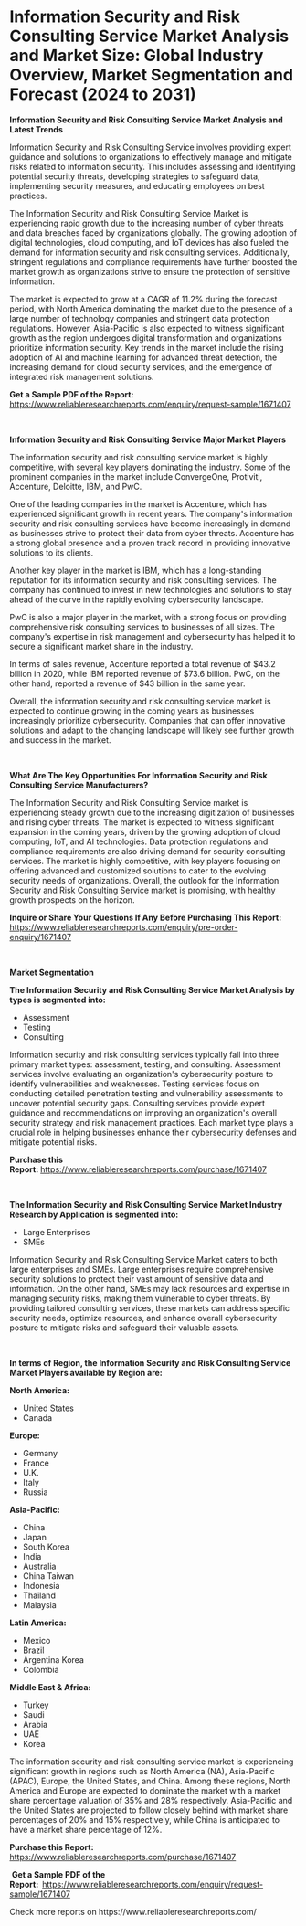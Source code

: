 <p><h1>Information Security and Risk Consulting Service Market Analysis and Market Size: Global Industry Overview, Market Segmentation and Forecast (2024 to 2031)</h1></p><p><strong>Information Security and Risk Consulting Service Market Analysis and Latest Trends</strong></p>
<p><p>Information Security and Risk Consulting Service involves providing expert guidance and solutions to organizations to effectively manage and mitigate risks related to information security. This includes assessing and identifying potential security threats, developing strategies to safeguard data, implementing security measures, and educating employees on best practices.</p><p>The Information Security and Risk Consulting Service Market is experiencing rapid growth due to the increasing number of cyber threats and data breaches faced by organizations globally. The growing adoption of digital technologies, cloud computing, and IoT devices has also fueled the demand for information security and risk consulting services. Additionally, stringent regulations and compliance requirements have further boosted the market growth as organizations strive to ensure the protection of sensitive information.</p><p>The market is expected to grow at a CAGR of 11.2% during the forecast period, with North America dominating the market due to the presence of a large number of technology companies and stringent data protection regulations. However, Asia-Pacific is also expected to witness significant growth as the region undergoes digital transformation and organizations prioritize information security. Key trends in the market include the rising adoption of AI and machine learning for advanced threat detection, the increasing demand for cloud security services, and the emergence of integrated risk management solutions.</p></p>
<p><strong>Get a Sample PDF of the Report:&nbsp;</strong> <a href="https://www.reliableresearchreports.com/enquiry/request-sample/1671407">https://www.reliableresearchreports.com/enquiry/request-sample/1671407</a></p>
<p>&nbsp;</p>
<p><strong>Information Security and Risk Consulting Service Major Market Players</strong></p>
<p><p>The information security and risk consulting service market is highly competitive, with several key players dominating the industry. Some of the prominent companies in the market include ConvergeOne, Protiviti, Accenture, Deloitte, IBM, and PwC.</p><p>One of the leading companies in the market is Accenture, which has experienced significant growth in recent years. The company's information security and risk consulting services have become increasingly in demand as businesses strive to protect their data from cyber threats. Accenture has a strong global presence and a proven track record in providing innovative solutions to its clients.</p><p>Another key player in the market is IBM, which has a long-standing reputation for its information security and risk consulting services. The company has continued to invest in new technologies and solutions to stay ahead of the curve in the rapidly evolving cybersecurity landscape.</p><p>PwC is also a major player in the market, with a strong focus on providing comprehensive risk consulting services to businesses of all sizes. The company's expertise in risk management and cybersecurity has helped it to secure a significant market share in the industry.</p><p>In terms of sales revenue, Accenture reported a total revenue of $43.2 billion in 2020, while IBM reported revenue of $73.6 billion. PwC, on the other hand, reported a revenue of $43 billion in the same year.</p><p>Overall, the information security and risk consulting service market is expected to continue growing in the coming years as businesses increasingly prioritize cybersecurity. Companies that can offer innovative solutions and adapt to the changing landscape will likely see further growth and success in the market.</p></p>
<p>&nbsp;</p>
<p><strong>What Are The Key Opportunities For Information Security and Risk Consulting Service Manufacturers?</strong></p>
<p><p>The Information Security and Risk Consulting Service market is experiencing steady growth due to the increasing digitization of businesses and rising cyber threats. The market is expected to witness significant expansion in the coming years, driven by the growing adoption of cloud computing, IoT, and AI technologies. Data protection regulations and compliance requirements are also driving demand for security consulting services. The market is highly competitive, with key players focusing on offering advanced and customized solutions to cater to the evolving security needs of organizations. Overall, the outlook for the Information Security and Risk Consulting Service market is promising, with healthy growth prospects on the horizon.</p></p>
<p><strong>Inquire or Share Your Questions If Any Before Purchasing This Report:</strong> <a href="https://www.reliableresearchreports.com/enquiry/pre-order-enquiry/1671407">https://www.reliableresearchreports.com/enquiry/pre-order-enquiry/1671407</a></p>
<p>&nbsp;</p>
<p><strong>Market Segmentation</strong></p>
<p><strong>The Information Security and Risk Consulting Service Market Analysis by types is segmented into:</strong></p>
<p><ul><li>Assessment</li><li>Testing</li><li>Consulting</li></ul></p>
<p><p>Information security and risk consulting services typically fall into three primary market types: assessment, testing, and consulting. Assessment services involve evaluating an organization's cybersecurity posture to identify vulnerabilities and weaknesses. Testing services focus on conducting detailed penetration testing and vulnerability assessments to uncover potential security gaps. Consulting services provide expert guidance and recommendations on improving an organization's overall security strategy and risk management practices. Each market type plays a crucial role in helping businesses enhance their cybersecurity defenses and mitigate potential risks.</p></p>
<p><strong>Purchase this Report:&nbsp;</strong><a href="https://www.reliableresearchreports.com/purchase/1671407">https://www.reliableresearchreports.com/purchase/1671407</a></p>
<p>&nbsp;</p>
<p><strong>The Information Security and Risk Consulting Service Market Industry Research by Application is segmented into:</strong></p>
<p><ul><li>Large Enterprises</li><li>SMEs</li></ul></p>
<p><p>Information Security and Risk Consulting Service Market caters to both large enterprises and SMEs. Large enterprises require comprehensive security solutions to protect their vast amount of sensitive data and information. On the other hand, SMEs may lack resources and expertise in managing security risks, making them vulnerable to cyber threats. By providing tailored consulting services, these markets can address specific security needs, optimize resources, and enhance overall cybersecurity posture to mitigate risks and safeguard their valuable assets.</p></p>
<p>&nbsp;</p>
<p><strong>In terms of Region, the Information Security and Risk Consulting Service Market Players available by Region are:</strong></p>
<p>
    <p> <strong> North America: </strong>
        <ul>
            <li>United States</li>
            <li>Canada</li>
        </ul>
        </p> 
    <p> <strong> Europe: </strong>
        <ul>
            <li>Germany</li>
            <li>France</li>
            <li>U.K.</li>
            <li>Italy</li>
            <li>Russia</li>
        </ul>
        </p> 
    <p> <strong> Asia-Pacific: </strong>
        <ul>
            <li>China</li>
            <li>Japan</li>
            <li>South Korea</li>
            <li>India</li>
            <li>Australia</li>
            <li>China Taiwan</li>
            <li>Indonesia</li>
            <li>Thailand</li>
            <li>Malaysia</li>
        </ul>
        </p> 
    <p> <strong> Latin America: </strong>
        <ul>
            <li>Mexico</li>
            <li>Brazil</li>
            <li>Argentina Korea</li>
            <li>Colombia</li>
        </ul>
        </p> 
    <p> <strong> Middle East & Africa: </strong>
        <ul>
            <li>Turkey</li>
            <li>Saudi</li>
            <li>Arabia</li>
            <li>UAE</li>
            <li>Korea</li>
        </ul>
    </p>
    </p>
<p><p>The information security and risk consulting service market is experiencing significant growth in regions such as North America (NA), Asia-Pacific (APAC), Europe, the United States, and China. Among these regions, North America and Europe are expected to dominate the market with a market share percentage valuation of 35% and 28% respectively. Asia-Pacific and the United States are projected to follow closely behind with market share percentages of 20% and 15% respectively, while China is anticipated to have a market share percentage of 12%.</p></p>
<p><strong>Purchase this Report: </strong><a href="https://www.reliableresearchreports.com/purchase/1671407">https://www.reliableresearchreports.com/purchase/1671407</a></p>
<p>&nbsp;<strong>Get a Sample PDF of the Report:&nbsp;&nbsp;</strong><a href="https://www.reliableresearchreports.com/enquiry/request-sample/1671407">https://www.reliableresearchreports.com/enquiry/request-sample/1671407</a></p>
<p><strong></strong></p>
<p>Check more reports on https://www.reliableresearchreports.com/</p>